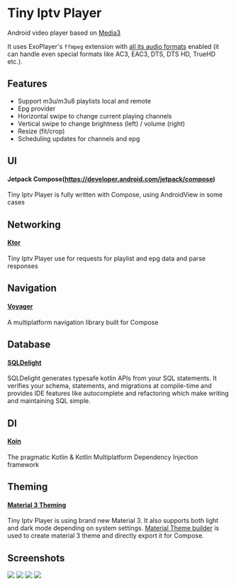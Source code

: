 # Tiny Iptv Player

Android video player based on [Media3](https://github.com/androidx/media)

It uses ExoPlayer's ``ffmpeg`` extension
with [all its audio formats](https://exoplayer.dev/supported-formats.html#ffmpeg-extension)
enabled (it can handle even special formats like AC3, EAC3, DTS, DTS HD, TrueHD etc.).

## Features

* Support m3u/m3u8 playlists local and remote
* Epg provider
* Horizontal swipe to change current playing channels
* Vertical swipe to change brightness (left) / volume (right)
* Resize (fit/crop)
* Scheduling updates for channels and epg

## UI

#### Jetpack Compose(https://developer.android.com/jetpack/compose)

Tiny Iptv Player is fully written with Compose, using AndroidView in some cases

## Networking

#### [Ktor](https://ktor.io/)

Tiny Iptv Player use for requests for playlist and epg data and parse responses

## Navigation

#### [Voyager](https://voyager.adriel.cafe/)

A multiplatform navigation library built for Compose

## Database

#### [SQLDelight](https://cashapp.github.io/sqldelight/1.5.4/)

SQLDelight generates typesafe kotlin APIs from your SQL statements. It verifies your schema,
statements, and migrations at compile-time and provides IDE features like autocomplete and
refactoring which make writing and maintaining SQL simple.

## DI

#### [Koin](https://insert-koin.io/)

The pragmatic Kotlin & Kotlin Multiplatform Dependency Injection framework

## Theming

#### [Material 3 Theming](https://m3.material.io/develop/android/mdc-android)

Tiny Iptv Player is using brand new Material 3. It also supports both light and dark mode depending
on system settings.
[Material Theme builder](https://material-foundation.github.io/material-theme-builder/#/custom) is
used to create material 3 theme and directly export it for Compose.

## Screenshots

<img src="screenshots/tiny_iptv_player_1.png">
<img src="screenshots/tiny_iptv_player_2.png">
<img src="screenshots/tiny_iptv_player_3.png">
<img src="screenshots/tiny_iptv_player_4.png">





